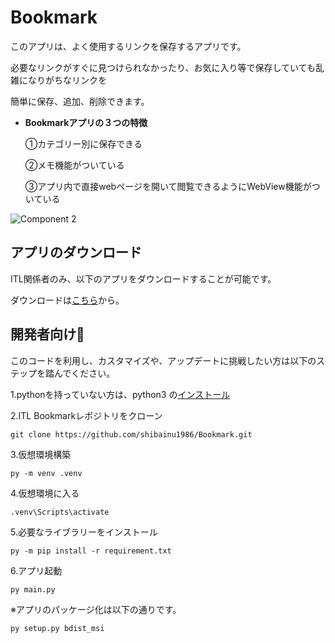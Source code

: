 # Bookmark
このアプリは、よく使用するリンクを保存するアプリです。

必要なリンクがすぐに見つけられなかったり、お気に入り等で保存していても乱雑になりがちなリンクを

簡単に保存、追加、削除できます。

- **Bookmarkアプリの３つの特徴**

  ①カテゴリー別に保存できる

  ②メモ機能がついている

  ③アプリ内で直接webページを開いて閲覧できるようにWebView機能がついている


![Component 2](https://user-images.githubusercontent.com/107255635/200999425-e8d8f1c6-534f-4e50-9f8a-b30dc16c2c82.png)


## アプリのダウンロード
ITL関係者のみ、以下のアプリをダウンロードすることが可能です。

ダウンロードは[こちら](https://microsoft.sharepoint.com/:u:/t/JPITLAllMember/ETNWFP6O_OxItFWpmvOzyc0Bf2Al45ZuBdo_IdcCCfqjjg)から。


## 開発者向け🚀

このコードを利用し、カスタマイズや、アップデートに挑戦したい方は以下のステップを踏んでください。

1.pythonを持っていない方は、python3 の[インストール](https://www.python.org/downloads/)


2.ITL Bookmarkレポジトリをクローン

```
git clone https://github.com/shibainu1986/Bookmark.git
```

3.仮想環境構築
```
py -m venv .venv
```

4.仮想環境に入る
```
.venv\Scripts\activate
```

5.必要なライブラリーをインストール
```
py -m pip install -r requirement.txt
```

6.アプリ起動

```
py main.py
```

※アプリのパッケージ化は以下の通りです。

```
py setup.py bdist_msi
```